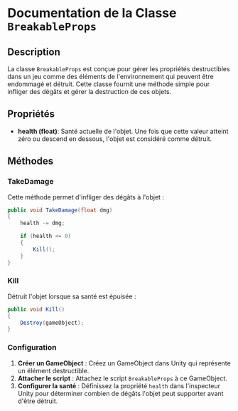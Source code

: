 # Documentation de la Classe `BreakableProps`

## Description

La classe `BreakableProps` est conçue pour gérer les propriétés destructibles dans un jeu comme des éléments de l'environnement qui peuvent être endommagé et détruit. Cette classe fournit une méthode simple pour infliger des dégâts et gérer la destruction de ces objets.

## Propriétés

- **health (float)**: Santé actuelle de l'objet. Une fois que cette valeur atteint zéro ou descend en dessous, l'objet est considéré comme détruit.

## Méthodes

### TakeDamage

Cette méthode permet d'infliger des dégâts à l'objet :

```csharp
public void TakeDamage(float dmg)
{
    health -= dmg;

    if (health <= 0) 
    {
        Kill();
    }
}
```

### Kill

Détruit l'objet lorsque sa santé est épuisée :

```csharp
public void Kill()
{
    Destroy(gameObject);
}
```

### Configuration

1. **Créer un GameObject** : Créez un GameObject dans Unity qui représente un élément destructible.
2. **Attacher le script** : Attachez le script `BreakableProps` à ce GameObject.
3. **Configurer la santé** : Définissez la propriété `health` dans l'inspecteur Unity pour déterminer combien de dégâts l'objet peut supporter avant d'être détruit.
